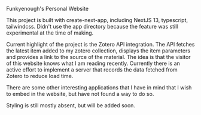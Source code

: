 Funkyenough's Personal Website

This project is built with create-next-app, including NextJS 13, typescript, tailwindcss. Didn't use the app directory because the feature was still experimental at the time of making.

Current highlight of the project is the Zotero API integration. The API fetches the latest item added to my zotero collection, displays the item parameters and provides a link to the source of the material. The idea is that the visitor of this website knows what I am reading recently. Currently there is an active effort to implement a server that records the data fetched from Zotero to reduce load time.

There are some other interesting applications that I have in mind that I wish to embed in the website, but have not found a way to do so.

Styling is still mostly absent, but will be added soon.